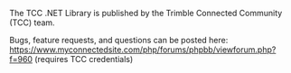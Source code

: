 The TCC .NET Library is published by the Trimble Connected Community (TCC) team.

Bugs, feature requests, and questions can be posted here: https://www.myconnectedsite.com/php/forums/phpbb/viewforum.php?f=960 (requires TCC credentials)
